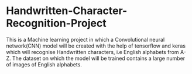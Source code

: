# Handwritten-Character-Recognition-Project
This is a Machine learning project in which a Convolutional neural network(CNN) model will be created with the help of tensorflow and keras which will recognise Handwritten characters, i.e English alphabets from A-Z. The dataset on which the model will be trained contains a large number of images of English alphabets. 
